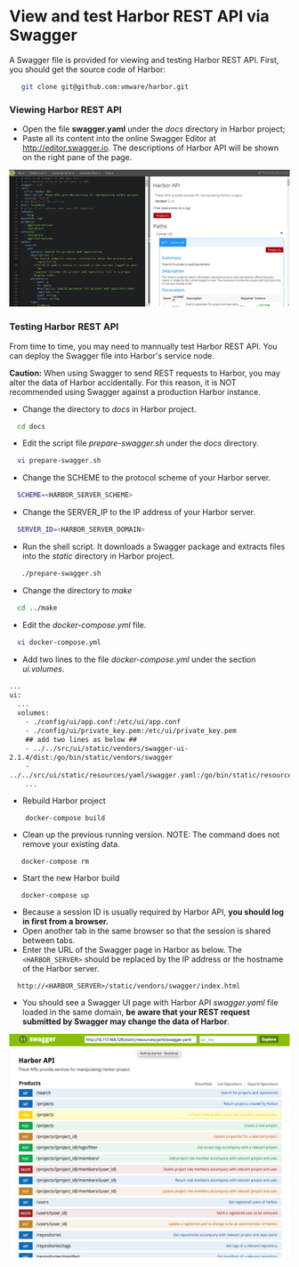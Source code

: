 # View and test Harbor REST API via Swagger
A Swagger file is provided for viewing and testing Harbor REST API. First, you should get the source code of Harbor:
```sh
   git clone git@github.com:vmware/harbor.git
```
### Viewing Harbor REST API
* Open the file **swagger.yaml** under the _docs_ directory in Harbor project;
* Paste all its content into the online Swagger Editor at http://editor.swagger.io. The descriptions of Harbor API will be shown on the right pane of the page.

![Swagger Editor](img/swaggerEditor.png)

### Testing Harbor REST API
From time to time, you may need to mannually test Harbor REST API. You can deploy the Swagger file into Harbor's service node. 

**Caution:** When using Swagger to send REST requests to Harbor, you may alter the data of Harbor accidentally. For this reason, it is NOT recommended using Swagger against a production Harbor instance.

* Change the directory to _docs_ in Harbor project.
```sh
  cd docs
```
* Edit the script file _prepare-swagger.sh_ under the _docs_ directory.
```sh
  vi prepare-swagger.sh
```
* Change the SCHEME to the protocol scheme of your Harbor server.
```sh
  SCHEME=<HARBOR_SERVER_SCHEME>
```
* Change the SERVER_IP to the IP address of your Harbor server.
```sh
  SERVER_ID=<HARBOR_SERVER_DOMAIN>
```
* Run the shell script. It downloads a Swagger package and extracts files into the _static_ directory in Harbor project.
```sh
   ./prepare-swagger.sh
```
* Change the directory to _make_
```sh
  cd ../make
```
* Edit the _docker-compose.yml_ file.
```sh
  vi docker-compose.yml
```
* Add two lines to the file _docker-compose.yml_ under the section _ui.volumes_.
```docker
...
ui:
  ... 
  volumes:
    - ./config/ui/app.conf:/etc/ui/app.conf
    - ./config/ui/private_key.pem:/etc/ui/private_key.pem
    ## add two lines as below ##
    - ../../src/ui/static/vendors/swagger-ui-2.1.4/dist:/go/bin/static/vendors/swagger
    - ../../src/ui/static/resources/yaml/swagger.yaml:/go/bin/static/resources/yaml/swagger.yaml
    ...
```
* Rebuild Harbor project
```docker
    docker-compose build
```
* Clean up the previous running version. NOTE: The command does not remove your existing data.
```docker
   docker-compose rm
```
* Start the new Harbor build
```docker
   docker-compose up
```
* Because a session ID is usually required by Harbor API, **you should log in first from a browser.**
* Open another tab in the same browser so that the session is shared between tabs.
* Enter the URL of the Swagger page in Harbor as below. The ```<HARBOR_SERVER>``` should be replaced by the IP address or the hostname of the Harbor server.
```
  http://<HARBOR_SERVER>/static/vendors/swagger/index.html
```
* You should see a Swagger UI page with Harbor API _swagger.yaml_ file loaded in the same domain, **be aware that your REST request submitted by Swagger may change the data of Harbor**.

![Harbor API](img/renderedSwagger.png)
